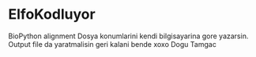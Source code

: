 # ElfoKodluyor
BioPython alignment
Dosya konumlarini kendi bilgisayarina gore yazarsin. Output file da yaratmalisin geri kalani bende
xoxo
Dogu Tamgac

